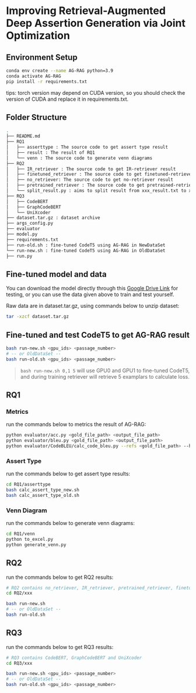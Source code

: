 # Improving Retrieval-Augmented Deep Assertion Generation via Joint Optimization

## Environment Setup

```bash
conda env create --name AG-RAG python=3.9
conda activate AG-RAG
pip install -r requirements.txt
```

tips: torch version may depend on CUDA version, so you should check the version of CUDA and replace it in requirements.txt.

## Folder Structure

```bash
.
├── README.md
├── RQ1
│   ├── asserttype : The source code to get assert type result
│   ├── result : The result of RQ1
│   └── venn : The source code to generate venn diagrams
├── RQ2
│   ├── IR_retriever : The source code to get IR-retriever result
│   ├── finetuned_retriever : The source code to get finetuned-retriever result
│   ├── no_retriever: The source code to get no-retriever result
│   ├── pretrained_retriever : The source code to get pretrained-retriever result
│   └── split_result.py : aims to split result from xxx_result.txt to xxx.gold and xxx.output in RQ2
├── RQ3
│   ├── CodeBERT
│   ├── GraphCodeBERT
│   └── UniXcoder
├── dataset.tar.gz : dataset archive
├── args_config.py
├── evaluator
├── model.py
├── requirements.txt
├── run-old.sh : fine-tuned CodeT5 using AG-RAG in NewDataSet
└── run-new.sh : fine-tuned CodeT5 using AG-RAG in OldDataSet
├── run.py
```

## Fine-tuned model and data

You can download the model directly through this [Google Drive Link](https://drive.google.com/drive/folders/1u3lCDk-ediE20U0XUHyTEg2ektC-I3Hd?usp=sharing) for testing, or you can use the data given above to train and test yourself.

Raw data are in dataset.tar.gz, using commands below to unzip dataset:

```bash
tar -xzcf dataset.tar.gz
```

## Fine-tuned and test CodeT5 to get AG-RAG result

```bash
bash run-new.sh <gpu_ids> <passage_number>
# -- or OldDataSet --
bash run-old.sh <gpu_ids> <passage_number>
```

> `bash run-new.sh 0,1 5` will use GPU0 and GPU1 to fine-tuned CodeT5, and during training retriever will retrieve 5 examplars to calculate loss.

## RQ1

### Metrics

run the commands below to metrics the result of AG-RAG:

```bash
python evaluator/acc.py <gold_file_path> <output_file_path>
python evaluator/bleu.py <gold_file_path> <output_file_path>
python evaluator/CodeBLEU/calc_code_bleu.py --refs <gold_file_path> --hyp <output_file_path> --lang java
```

### Assert Type

run the commands below to get assert type results:

```bash
cd RQ1/asserttype
bash calc_assert_type_new.sh
bash calc_assert_type_old.sh
```

### Venn Diagram

run the commands below to generate venn diagrams:

```bash
cd RQ1/venn
python to_excel.py
python generate_venn.py
```

## RQ2

run the commands below to get RQ2 results:

```bash
# RQ2 contains no_retriever, IR_retriever, pretrained_retriever, finetuned_retriever
cd RQ2/xxx

bash run-new.sh
# -- or OldDataSet --
bash run-old.sh
```

## RQ3

run the commands below to get RQ3 results:

```bash
# RQ3 contains CodeBERT, GraphCodeBERT and UniXcoder
cd RQ3/xxx

bash run-new.sh <gpu_ids> <passage_number>
# -- or OldDataSet --
bash run-old.sh <gpu_ids> <passage_number>
```

